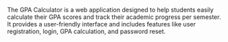 The GPA Calculator is a web application designed to help students easily calculate their GPA scores and track their academic progress per semester. It provides a user-friendly interface and includes features like user registration, login, GPA calculation, and password reset.
